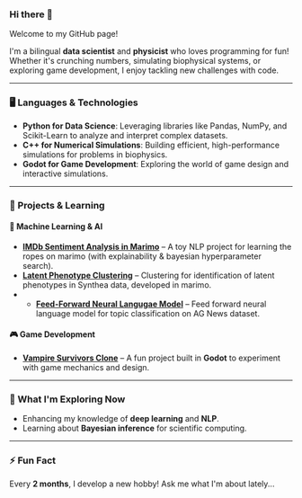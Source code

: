### Hi there 👋

Welcome to my GitHub page!

I'm a bilingual **data scientist** and **physicist** who loves programming for fun! Whether it's crunching numbers, simulating biophysical systems, or exploring game development, I enjoy tackling new challenges with code.

---

### 🖥️ Languages & Technologies
- **Python for Data Science**: Leveraging libraries like Pandas, NumPy, and Scikit-Learn to analyze and interpret complex datasets.
- **C++ for Numerical Simulations**: Building efficient, high-performance simulations for problems in biophysics.
- **Godot for Game Development**: Exploring the world of game design and interactive simulations.

---

### 🚀 Projects & Learning
#### 🤖 Machine Learning & AI
- **[IMDb Sentiment Analysis in Marimo](https://github.com/edoardodraetta/sentiment_analysis_marimo)** – A toy NLP project for learning the ropes on marimo (with explainability & bayesian hyperparameter search). 
- **[Latent Phenotype Clustering](https://github.com/edoardodraetta/clustering_marimo)** – Clustering for identification of latent phenotypes in Synthea data, developed in marimo.
- - **[Feed-Forward Neural Langugae Model](https://github.com/edoardodraetta/ffnlm)** – Feed forward neural language model for topic classification on AG News dataset.

#### 🎮 Game Development
- **[Vampire Survivors Clone](https://github.com/edoardodraetta/ninja_survivors)** – A fun project built in **Godot** to experiment with game mechanics and design.
---

### 🌱 What I'm Exploring Now
- Enhancing my knowledge of **deep learning** and **NLP**.
- Learning about **Bayesian inference** for scientific computing.

---

### ⚡ Fun Fact
Every **2 months**, I develop a new hobby! Ask me what I'm about lately...
